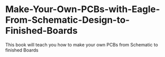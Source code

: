 # Make-Your-Own-PCBs-with-Eagle-From-Schematic-Design-to-Finished-Boards
This book will teach you how to make your own PCBs from Schematic to finished Boards
